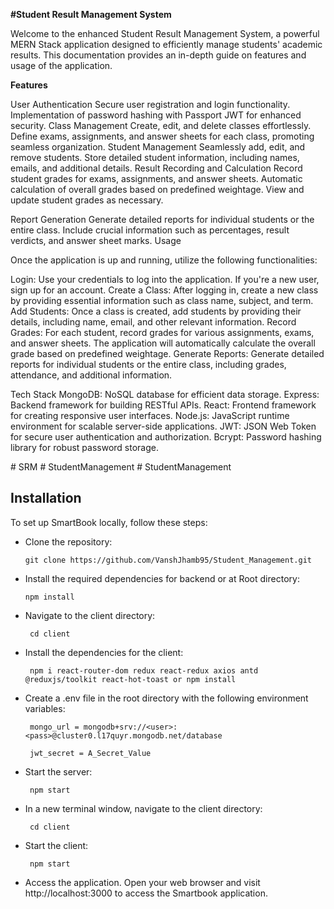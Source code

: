 **#Student Result Management System**


Welcome to the enhanced Student Result Management System, a powerful MERN Stack application designed to efficiently manage students' academic results. This documentation provides an in-depth guide on features and usage of the application.


**Features**


User Authentication Secure user registration and login functionality. Implementation of password hashing with Passport JWT for enhanced security.
Class Management Create, edit, and delete classes effortlessly. Define exams, assignments, and answer sheets for each class, promoting seamless organization.
Student Management Seamlessly add, edit, and remove students. Store detailed student information, including names, emails, and additional details.
Result Recording and Calculation Record student grades for exams, assignments, and answer sheets. Automatic calculation of overall grades based on predefined weightage. View and update student grades as necessary.

Report Generation Generate detailed reports for individual students or the entire class. Include crucial information such as percentages, result verdicts, and answer sheet marks. Usage

Once the application is up and running, utilize the following functionalities:


Login: Use your credentials to log into the application. If you're a new user, sign up for an account. Create a Class: After logging in, create a new class by providing essential information such as class name, subject, and term. Add Students: Once a class is created, add students by providing their details, including name, email, and other relevant information. Record Grades: For each student, record grades for various assignments, exams, and answer sheets. The application will automatically calculate the overall grade based on predefined weightage. Generate Reports: Generate detailed reports for individual students or the entire class, including grades, attendance, and additional information.


Tech Stack MongoDB: NoSQL database for efficient data storage. Express: Backend framework for building RESTful APIs. React: Frontend framework for creating responsive user interfaces. Node.js: JavaScript runtime environment for scalable server-side applications. JWT: JSON Web Token for secure user authentication and authorization. Bcrypt: Password hashing library for robust password storage.



#   S R M 
 
 #   S t u d e n t M a n a g e m e n t 
 
 #   S t u d e n t M a n a g e m e n t 

 
## Installation


To set up SmartBook locally, follow these steps:


- Clone the repository:
  

      git clone https://github.com/VanshJhamb95/Student_Management.git
  
      

- Install the required dependencies for backend or at Root directory:
  

      npm install
  
     
- Navigate to the client directory:
  

       cd client
  
    
- Install the dependencies for the client:
  

       npm i react-router-dom redux react-redux axios antd @reduxjs/toolkit react-hot-toast or npm install
  
    
- Create a .env file in the root directory with the following environment variables:
  

       mongo_url = mongodb+srv://<user>:<pass>@cluster0.l17quyr.mongodb.net/database

       jwt_secret = A_Secret_Value
  

- Start the server:
  

       npm start
  
    
- In a new terminal window, navigate to the client directory:
  

       cd client
  
    
- Start the client:
  

       npm start
  
    
- Access the application. Open your web browser and visit http://localhost:3000 to access the Smartbook application.

 
